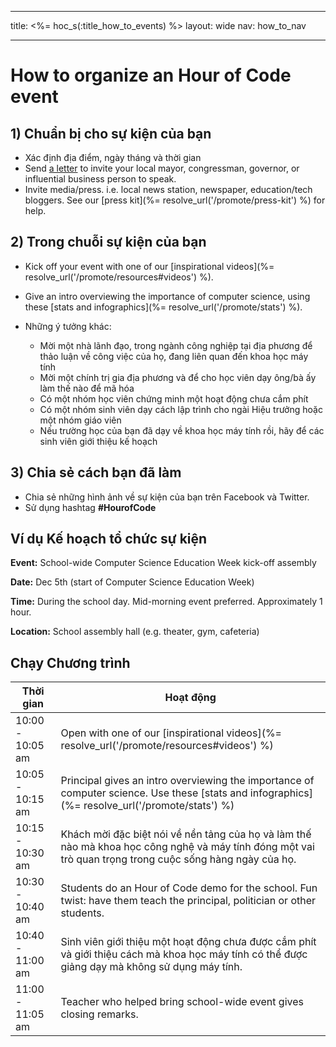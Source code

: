 * * *

title: <%= hoc_s(:title_how_to_events) %> layout: wide nav: how_to_nav

* * *

# How to organize an Hour of Code event

## 1) Chuẩn bị cho sự kiện của bạn

  * Xác định địa điểm, ngày tháng và thời gian
  * Send [a letter](https://docs.google.com/a/code.org/document/d/1eP41sKW7y0qq_JvkRIgZK8dWYICaGRZ4CCDETXa78wY/edit) to invite your local mayor, congressman, governor, or influential business person to speak.
  * Invite media/press. i.e. local news station, newspaper, education/tech bloggers. See our [press kit](%= resolve_url('/promote/press-kit') %) for help.

## 2) Trong chuỗi sự kiện của bạn

  * Kick off your event with one of our [inspirational videos](%= resolve_url('/promote/resources#videos') %).
  * Give an intro overviewing the importance of computer science, using these [stats and infographics](%= resolve_url('/promote/stats') %).   
      
    
  * Những ý tưởng khác: 
      * Mời một nhà lãnh đạo, trong ngành công nghiệp tại địa phương để thảo luận về công việc của họ, đang liên quan đến khoa học máy tính
      * Mời một chính trị gia địa phương và để cho học viên dạy ông/bà ấy làm thế nào để mã hóa
      * Có một nhóm học viên chứng minh một hoạt động chưa cắm phít
      * Có một nhóm sinh viên dạy cách lập trình cho ngài Hiệu trưởng hoặc một nhóm giáo viên
      * Nếu trường học của bạn đã dạy về khoa học máy tính rồi, hãy để các sinh viên giới thiệu kế hoạch

## 3) Chia sẻ cách bạn đã làm

  * Chia sẻ những hình ảnh về sự kiện của bạn trên Facebook và Twitter. 
  * Sử dụng hashtag **#HourofCode**

## Ví dụ Kế hoạch tổ chức sự kiện

**Event:** School-wide Computer Science Education Week kick-off assembly

**Date:** Dec 5th (start of Computer Science Education Week)

**Time:** During the school day. Mid-morning event preferred. Approximately 1 hour.

**Location:** School assembly hall (e.g. theater, gym, cafeteria)   
  


## Chạy Chương trình

| Thời gian        | Hoạt động                                                                                                                                                |
| ---------------- | -------------------------------------------------------------------------------------------------------------------------------------------------------- |
| 10:00 - 10:05 am | Open with one of our [inspirational videos](%= resolve_url('/promote/resources#videos') %)                                                               |
| 10:05 - 10:15 am | Principal gives an intro overviewing the importance of computer science. Use these [stats and infographics](%= resolve_url('/promote/stats') %)          |
| 10:15 - 10:30 am | Khách mời đặc biệt nói về nền tảng của họ và làm thế nào mà khoa học công nghệ và máy tính đóng một vai trò quan trọng trong cuộc sống hàng ngày của họ. |
| 10:30 - 10:40 am | Students do an Hour of Code demo for the school. Fun twist: have them teach the principal, politician or other students.                                 |
| 10:40 - 11:00 am | Sinh viên giới thiệu một hoạt động chưa được cắm phít và giới thiệu cách mà khoa học máy tính có thể được giảng dạy mà không sử dụng máy tính.           |
| 11:00 - 11:05 am | Teacher who helped bring school-wide event gives closing remarks.                                                                                        |